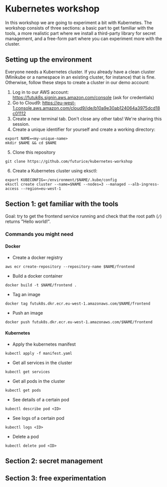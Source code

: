 # Kubernetes workshop

In this workshop we are going to experiment a bit with Kubernetes. The workshop consists of three sections: a basic part to get familiar with the tools, a more realistic part where we install a third-party library for secret management, and a free-form part where you can experiment more with the cluster.

## Setting up the environment

Everyone needs a Kubernetes cluster. If you already have a clean cluster (Minikube or a namespace in an existing cluster, for instance) that is fine. Otherwise, follow these steps to create a cluster in our demo account:

1. Log in to our AWS account: https://futuk8s.signin.aws.amazon.com/console (ask for credentials)
2. Go to Cloud9: https://eu-west-1.console.aws.amazon.com/cloud9/ide/b10a9e30ab124064a3975dcd18c01112
3. Create a new terminal tab. Don't close any other tabs! We're sharing this session.
4. Create a unique identifier for yourself and create a working directory:
```
export NAME=<my-unique-name>
mkdir $NAME && cd $NAME
```
5. Clone this repository
```
git clone https://github.com/futurice/kubernetes-workshop
```
6. Create a Kubernetes cluster using eksctl:
```
export KUBECONFIG=~/environment/$NAME/.kube/config
eksctl create cluster --name=$NAME --nodes=3 --managed --alb-ingress-access --region=eu-west-1
```

## Section 1: get familiar with the tools

Goal: try to get the frontend service running and check that the root path (`/`) returns "Hello world!".

### Commands you might need

#### Docker

- Create a docker registry
```
aws ecr create-repository --repository-name $NAME/frontend
```
- Build a docker container
```
docker build -t $NAME/frontend .
```
- Tag an image
```
docker tag futuk8s.dkr.ecr.eu-west-1.amazonaws.com/$NAME/frontend
```
- Push an image
```
docker push futuk8s.dkr.ecr.eu-west-1.amazonaws.com/$NAME/frontend
```

#### Kubernetes

- Apply the kubernetes manifest
```
kubectl apply -f manifest.yaml
```
- Get all services in the cluster
```
kubectl get services
```
- Get all pods in the cluster
```
kubectl get pods
```
- See details of a certain pod
```
kubectl describe pod <ID>
```
- See logs of a certain pod
```
kubectl logs <ID>
```
- Delete a pod
```
kubectl delete pod <ID>
```

## Section 2: secret management

## Section 3: free experimentation
